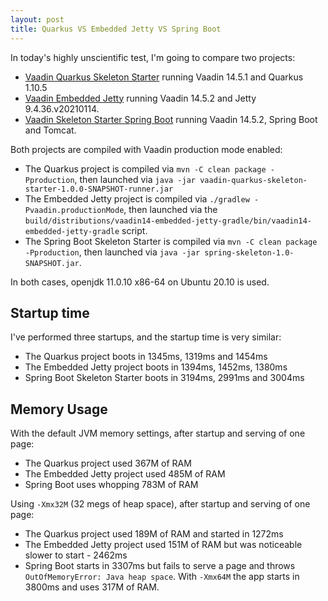 ```yaml
---
layout: post
title: Quarkus VS Embedded Jetty VS Spring Boot
---
```


In today's highly unscientific test, I'm going to compare two projects:

* [Vaadin Quarkus Skeleton Starter](https://github.com/mvysny/vaadin-quarkus-skeleton-starter)
  running Vaadin 14.5.1 and Quarkus 1.10.5
* [Vaadin Embedded Jetty](https://github.com/mvysny/vaadin14-embedded-jetty-gradle) running
  Vaadin 14.5.2 and Jetty 9.4.36.v20210114.
* [Vaadin Skeleton Starter Spring Boot](https://github.com/vaadin/skeleton-starter-flow-spring)
  running Vaadin 14.5.2, Spring Boot and Tomcat.

Both projects are compiled with Vaadin production mode enabled:

* The Quarkus project is compiled via `mvn -C clean package -Pproduction`, then launched
  via `java -jar vaadin-quarkus-skeleton-starter-1.0.0-SNAPSHOT-runner.jar`
* The Embedded Jetty project is compiled via `./gradlew -Pvaadin.productionMode`,
  then launched via the `build/distributions/vaadin14-embedded-jetty-gradle/bin/vaadin14-embedded-jetty-gradle`
  script.
* The Spring Boot Skeleton Starter is compiled via `mvn -C clean package -Pproduction`,
  then launched via `java -jar spring-skeleton-1.0-SNAPSHOT.jar`.

In both cases, openjdk 11.0.10 x86-64 on Ubuntu 20.10 is used.

## Startup time

I've performed three startups, and the startup time is very similar:

* The Quarkus project boots in 1345ms, 1319ms and 1454ms
* The Embedded Jetty project boots in 1394ms, 1452ms, 1380ms
* Spring Boot Skeleton Starter boots in 3194ms, 2991ms and 3004ms

## Memory Usage

With the default JVM memory settings, after startup and serving of one page:

* The Quarkus project used 367M of RAM
* The Embedded Jetty project used 485M of RAM
* Spring Boot uses whopping 783M of RAM

Using `-Xmx32M` (32 megs of heap space), after startup and serving of one page:

* The Quarkus project used 189M of RAM and started in 1272ms
* The Embedded Jetty project used 151M of RAM but was noticeable slower to start - 2462ms
* Spring Boot starts in 3307ms but fails to serve a page and throws `OutOfMemoryError: Java heap space`.
  With `-Xmx64M` the app starts in 3800ms and uses 317M of RAM.
